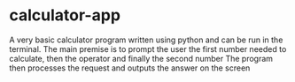 # calculator-app
A very basic calculator program written using python and can be run in the terminal.
The main premise is to prompt the user the first number needed to calculate, then the operator and finally the second number
The program then processes the request and outputs the answer on the screen
